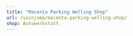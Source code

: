 ```yaml
---
title: "Macenta Parking Welling Shop"
url: /voinjama/macenta-parking-welling-shop/
shop: Autowerkstatt
---
```

